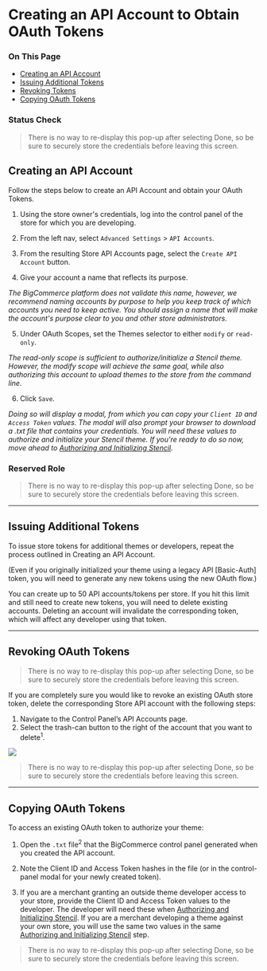 <h1>Creating an API Account to Obtain OAuth Tokens</h1>

<div class="otp" id="no-index">
	<h3> On This Page </h3>
	<ul>
    <li><a href="#authentication_creating-an-api-account">Creating an API Account</a></li>
    <li><a href="#authentication_issuing-additional">Issuing Additional Tokens</a></li>
    <li><a href="#authentication_revoking-tokens">Revoking Tokens</a></li>
    <li><a href="#authentication_copying-oauth-tokens">Copying OAuth Tokens</a></li>
	</ul>
</div>

<div class="HubBlock--callout">
<div class="CalloutBlock--error">
<div class="HubBlock-content">
    
<!-- theme: error -->

### Status Check
> There is no way to re-display this pop-up after selecting Done, so be sure to securely store the credentials before leaving this screen.

</div>
</div>
</div>

<a href='#authentication_creating-an-api-account' aria-hidden='true' class='block-anchor'  id='authentication_creating-an-api-account'><i aria-hidden='true' class='linkify icon'></i></a>

## Creating an API Account 

Follow the steps below to create an API Account and obtain your OAuth Tokens.

1. Using the store owner's credentials, log into the control panel of the store for which you are developing. 

2. From the left nav, select `Advanced Settings` > `API Accounts`.

3. From the resulting Store API Accounts page, select the `Create API Account` button.

4. Give your account a name that reflects its purpose.

_The BigCommerce platform does not validate this name, however, we recommend naming accounts by purpose to help you keep track of which accounts you need to keep active. You should assign a name that will make the account's purpose clear to you and other store administrators._

5. Under OAuth Scopes, set the Themes selector to either `modify` or `read-only`.

_The read-only scope is sufficient to authorize/initialize a Stencil theme. However, the modify scope will achieve the same goal, while also authorizing this account to upload themes to the store from the command line._

6. Click `Save`. 

_Doing so will display a modal, from which you can copy your `Client ID` and `Access Token` values. The modal will also prompt your browser to download a .txt file that contains your credentials. You will need these values to authorize and initialize your Stencil theme. If you're ready to do so now, move ahead to [Authorizing and Initializing Stencil](/stencil-docs/getting-started/launching-stencil/authorizing-and-initializing)._

<div class="HubBlock--callout">
<div class="CalloutBlock--warning">
<div class="HubBlock-content">
    
<!-- theme: warning -->

### Reserved Role
> There is no way to re-display this pop-up after selecting Done, so be sure to securely store the credentials before leaving this screen.

</div>
</div>
</div>

---

<a href='#authentication_issuing-additional' aria-hidden='true' class='block-anchor'  id='authentication_issuing-additional'><i aria-hidden='true' class='linkify icon'></i></a>

## Issuing Additional Tokens

To issue store tokens for additional themes or developers, repeat the process outlined in Creating an API Account.

(Even if you originally initialized your theme using a legacy API [Basic-Auth] token, you will need to generate any new tokens using the new OAuth flow.)

You can create up to 50 API accounts/tokens per store. If you hit this limit and still need to create new tokens, you will need to delete existing accounts. Deleting an account will invalidate the corresponding token, which will affect any developer using that token.


---

<a href='#authentication_revoking-tokens' aria-hidden='true' class='block-anchor'  id='authentication_revoking-tokens'><i aria-hidden='true' class='linkify icon'></i></a>

## Revoking OAuth Tokens

<div class="HubBlock--callout">
<div class="CalloutBlock--error">
<div class="HubBlock-content">
    
<!-- theme: error -->

> There is no way to re-display this pop-up after selecting Done, so be sure to securely store the credentials before leaving this screen.

</div>
</div>
</div>

If you are completely sure you would like to revoke an existing OAuth store token, delete the corresponding Store API account with the following steps:

1. Navigate to the Control Panel’s API Accounts page.
2. Select the trash-can button to the right of the account that you want to delete<sup>1</sup>.

<!--
    title: 
    data: //s3.amazonaws.com/user-content.stoplight.io/6116/1537421464104
-->

![](//s3.amazonaws.com/user-content.stoplight.io/6116/1537421464104 "")

<div class="HubBlock--callout">
<div class="CalloutBlock--">
<div class="HubBlock-content">
    
<!-- theme:  -->

> There is no way to re-display this pop-up after selecting Done, so be sure to securely store the credentials before leaving this screen.

</div>
</div>
</div>

---

<a href='#authentication_copying-oauth-tokens ' aria-hidden='true' class='block-anchor'  id='authentication_copying-oauth-tokens '><i aria-hidden='true' class='linkify icon'></i></a>

## Copying OAuth Tokens 

To access an existing OAuth token to authorize your theme:

1. Open the `.txt` file<sup>2</sup> that the BigCommerce control panel generated when you created the API account.

2. Note the Client ID and Access Token hashes in the file (or in the control-panel modal for your newly created token).

3. If you are a merchant granting an outside theme developer access to your store, provide the Client ID and Access Token values to the developer. The developer will need these when [Authorizing and Initializing Stencil](/stencil-docs/getting-started/launching-stencil/authorizing-and-initializing). If you are a merchant developing a theme against your own store, you will use the same two values in the same [Authorizing and Initializing Stencil](/stencil-docs/getting-started/launching-stencil/authorizing-and-initializing) step.

<div class="HubBlock--callout">
<div class="CalloutBlock--">
<div class="HubBlock-content">
    
<!-- theme:  -->

> There is no way to re-display this pop-up after selecting Done, so be sure to securely store the credentials before leaving this screen.

</div>
</div>
</div>


